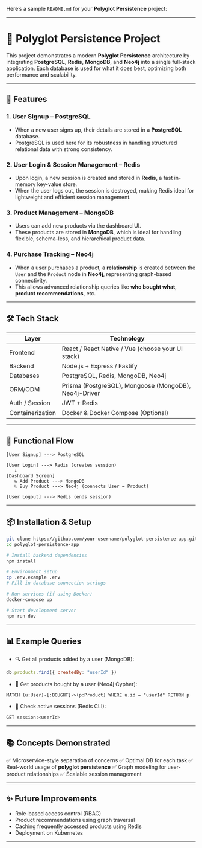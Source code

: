 Here’s a sample `README.md` for your **Polyglot Persistence** project:

---

# 🧠 Polyglot Persistence Project

This project demonstrates a modern **Polyglot Persistence** architecture by integrating **PostgreSQL**, **Redis**, **MongoDB**, and **Neo4j** into a single full-stack application. Each database is used for what it does best, optimizing both performance and scalability.

---

## 🚀 Features

### 1. **User Signup – PostgreSQL**

* When a new user signs up, their details are stored in a **PostgreSQL** database.
* PostgreSQL is used here for its robustness in handling structured relational data with strong consistency.

### 2. **User Login & Session Management – Redis**

* Upon login, a new session is created and stored in **Redis**, a fast in-memory key-value store.
* When the user logs out, the session is destroyed, making Redis ideal for lightweight and efficient session management.

### 3. **Product Management – MongoDB**

* Users can add new products via the dashboard UI.
* These products are stored in **MongoDB**, which is ideal for handling flexible, schema-less, and hierarchical product data.

### 4. **Purchase Tracking – Neo4j**

* When a user purchases a product, a **relationship** is created between the `User` and the `Product` node in **Neo4j**, representing graph-based connectivity.
* This allows advanced relationship queries like **who bought what**, **product recommendations**, etc.

---

## 🛠️ Tech Stack

| Layer            | Technology                                            |
| ---------------- | ----------------------------------------------------- |
| Frontend         | React / React Native / Vue (choose your UI stack)     |
| Backend          | Node.js + Express / Fastify                           |
| Databases        | PostgreSQL, Redis, MongoDB, Neo4j                     |
| ORM/ODM          | Prisma (PostgreSQL), Mongoose (MongoDB), Neo4j-Driver |
| Auth / Session   | JWT + Redis                                           |
| Containerization | Docker & Docker Compose (Optional)                    |

---

## 🧪 Functional Flow

```
[User Signup] ---> PostgreSQL

[User Login] ---> Redis (creates session)
   ↓
[Dashboard Screen]
   ↳ Add Product ---> MongoDB
   ↳ Buy Product ---> Neo4j (connects User → Product)
   
[User Logout] ---> Redis (ends session)
```

---

## 📦 Installation & Setup

```bash
git clone https://github.com/your-username/polyglot-persistence-app.git
cd polyglot-persistence-app

# Install backend dependencies
npm install

# Environment setup
cp .env.example .env
# Fill in database connection strings

# Run services (if using Docker)
docker-compose up

# Start development server
npm run dev
```

---

## 📊 Example Queries

* 🔍 Get all products added by a user (MongoDB):

```js
db.products.find({ createdBy: "userId" })
```

* 🔁 Get products bought by a user (Neo4j Cypher):

```cypher
MATCH (u:User)-[:BOUGHT]->(p:Product) WHERE u.id = "userId" RETURN p
```

* 🧠 Check active sessions (Redis CLI):

```bash
GET session:<userId>
```

---

## 📚 Concepts Demonstrated

✅ Microservice-style separation of concerns
✅ Optimal DB for each task
✅ Real-world usage of **polyglot persistence**
✅ Graph modeling for user-product relationships
✅ Scalable session management

---

## ✨ Future Improvements

* Role-based access control (RBAC)
* Product recommendations using graph traversal
* Caching frequently accessed products using Redis
* Deployment on Kubernetes

---



